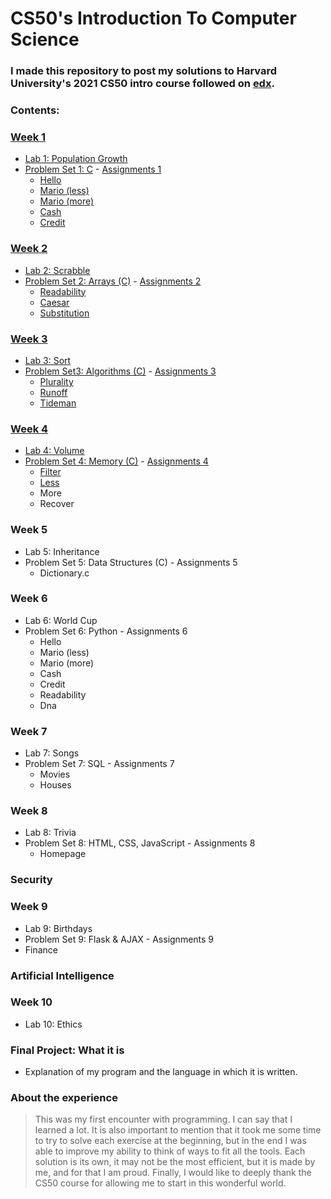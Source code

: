 # CS50's Introduction To Computer Science

### I made this repository to post my solutions to Harvard University's 2021 CS50 intro course followed on [**edx**](https://www.edx.org/course/introduction-computer-science-harvardx-cs50x).

### **Contents:**
### [Week 1](https://github.com/Luise8/CS50_2021/tree/main/week1)
 * [Lab 1: Population Growth](https://github.com/Luise8/CS50_2021/tree/main/week1/lab1)
 * [Problem Set 1: C](https://github.com/Luise8/CS50_2021/tree/main/week1/pset1) - [Assignments 1](https://cs50.harvard.edu/x/2021/psets/1/)
   * [Hello](https://github.com/Luise8/CS50_2021/tree/main/week1/pset1/hello)
   * [Mario (less)](https://github.com/Luise8/CS50_2021/tree/main/week1/pset1/mario/less)
   * [Mario (more)](https://github.com/Luise8/CS50_2021/tree/main/week1/pset1/mario/more)
   * [Cash](https://github.com/Luise8/CS50x-2021/tree/main/week1/pset1/cash)
   * [Credit](https://github.com/Luise8/CS50x-2021/blob/main/week1/pset1/credit)
### [Week 2](https://github.com/Luise8/CS50x-2021/tree/main/week2)   
 * [Lab 2: Scrabble](https://github.com/Luise8/CS50x-2021/tree/main/week2/lab2)
 * [Problem Set 2: Arrays (C)](https://github.com/Luise8/CS50x-2021/tree/main/week2/pset2) - [Assignments 2](https://cs50.harvard.edu/x/2021/psets/2/) 
   * [Readability](https://github.com/Luise8/CS50x-2021/tree/main/week2/pset2/readability)
   * [Caesar](https://github.com/Luise8/CS50x-2021/tree/main/week2/pset2/caesar)
   * [Substitution](https://github.com/Luise8/CS50x-2021/tree/main/week2/pset2/substitution)
### [Week 3](https://github.com/Luise8/CS50x-2021/tree/main/week3)   
 * [Lab 3: Sort](https://github.com/Luise8/CS50x-2021/tree/main/week3/lab3)
 * [Problem Set3: Algorithms (C)](https://github.com/Luise8/CS50x-2021/tree/main/week3/pset3) - [Assignments 3](https://cs50.harvard.edu/x/2021/psets/3/)
   * [Plurality](https://github.com/Luise8/CS50x-2021/tree/main/week3/pset3/plurality)
   * [Runoff](https://github.com/Luise8/CS50x-2021/tree/main/week3/pset3/runoff)
   * [Tideman](https://github.com/Luise8/CS50x-2021/tree/main/week3/pset3/tideman)
### [Week 4](https://github.com/Luise8/CS50x-2021/tree/main/week4)   
 * [Lab 4: Volume](https://github.com/Luise8/CS50x-2021/tree/main/week4/lab4)
 * [Problem Set 4: Memory (C)](https://github.com/Luise8/CS50x-2021/tree/main/week4/pset4) - [Assignments 4](https://cs50.harvard.edu/x/2021/psets/4/)
   * [Filter](https://github.com/Luise8/CS50x-2021/tree/main/week4/pset4/filter)
   * [Less](https://github.com/Luise8/CS50x-2021/tree/main/week4/pset4/filter/less)
   * More
   * Recover
### Week 5 
 * Lab 5: Inheritance
 * Problem Set 5: Data Structures (C) - Assignments 5
   * Dictionary.c
### Week 6   
 * Lab 6: World Cup
 * Problem Set 6: Python - Assignments 6
   * Hello
   * Mario (less)
   * Mario (more)
   * Cash
   * Credit
   * Readability
   * Dna
### Week 7   
 * Lab 7: Songs
 * Problem Set 7: SQL - Assignments 7
   * Movies
   * Houses
### Week 8
 * Lab 8: Trivia
 * Problem Set 8: HTML, CSS, JavaScript - Assignments 8
   * Homepage
### Security   
### Week 9   
 * Lab 9: Birthdays 
 * Problem Set 9: Flask & AJAX - Assignments 9
  * Finance 
### Artificial Intelligence  
### Week 10
 * Lab 10: Ethics
### Final Project: What it is
   * Explanation of my program and the language in which it is written.
   
### About the experience
> This was my first encounter with programming. I can say that I learned a lot. It is also important to mention that it took me some time to try to solve each exercise at the beginning, but in the end I was able to improve my ability to think of ways to fit all the tools. Each solution is its own, it may not be the most efficient, but it is made by me, and for that I am proud. Finally, I would like to deeply thank the CS50 course for allowing me to start in this wonderful world.
